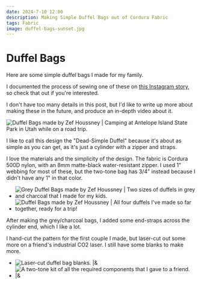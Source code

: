 ```yaml
---
date: 2024-7-10 12:00
description: Making Simple Duffel Bags out of Cordura Fabric
tags: Fabric
image: duffel-bags-sunset.jpg
---
```


# Duffel Bags

Here are some simple duffel bags I made for my family.

I documented the process of sewing one of these on [this Instagram story](https://www.instagram.com/stories/highlights/17922903128925067/),
so check that out if you're interested.

I don't have too many details in this post, but I'd like to write up more about
making these in the future, and produce an in-depth video about it.

![Duffel Bags made by Zef Houssney | Camping at Antelope Island State Park in Utah while on a road trip.](duffel-bags-sunset.jpg)

I like to call this design the "Dead-Simple Duffel" because it's about as simple
as you can get, as it's just a cylinder with a zipper and straps.

I love the materials and the simplicity of the design. The fabric is Cordura
500D nylon, with an 8mm matte-black water-resistant zipper. I used 1" webbing for
most of these, but the two-tone bag has 3/4" instead because I didn't have any
1" in that color.

- ![Grey Duffel Bags made by Zef Houssney | Two sizes of duffels in grey and charcoal that I made for my kids.](duffel-bags-grey.jpg)
- ![Duffel Bags made by Zef Houssney | All four duffels I've made so far together, ready for a trip!](duffel-bags-4.jpg)

After making the grey/charcoal bags, I added some end-straps across the cylinder end,
which I like a lot.

I hand-cut the pattern for the first couple I made, but laser-cut out some more
on a friend's industrial CO2 laser. I still have some blanks to make more.

- ![Laser-cut duffel bag blanks. |&](duffel-bag-material.jpg)
- ![A two-tone kit of all the required components that I gave to a friend. |&](duffel-bag-kit.jpg)

